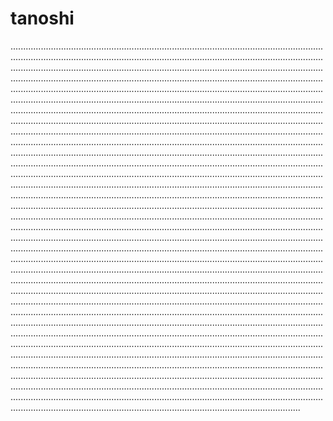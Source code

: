 # tanoshi

...........................................................................................................................................................................................................................................................................................................................................................................................................................................................................................................................................................................................................................................................................................................................................................................................................................................................................................................................................................................................................................................................................................................................................................................................................................................................................................................................................................................................................................................................................................................................................................................................................................................................................................................................................................................................................................................................................................................................................................................................................................................................................................................................................................................................................................................................................................................................................................................................................................................................................................................................................................................................................................................................................................................................................................................................................................................................................................................................................................................................................................................................................................................................................................................................................................................................................................................................................................................................................................................................................................................................................................................................................................................................................................................................................................................................................................................................................................................................................................................................................................................................................................................................................................................................................................................................................................................................................................................................................................................................................................................